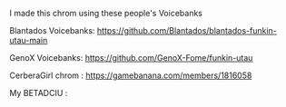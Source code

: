 I made this chrom using these people's Voicebanks

Blantados Voicebanks: https://github.com/Blantados/blantados-funkin-utau-main

GenoX Voicebanks: https://github.com/GenoX-Fome/funkin-utau

CerberaGirl chrom : https://gamebanana.com/members/1816058

My BETADCIU : 

